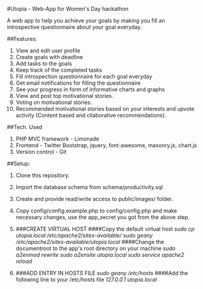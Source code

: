 #Utopia - Web-App for Women's Day hackathon

A web app to help you achieve your goals by making you fill an introspective questionnaire about your goal everyday.

##Features:

1. View and edit user profile
2. Create goals with deadline
3. Add tasks to the goals
4. Keep track of the completed tasks
5. Fill introspection questionnaire for each goal everyday
6. Get email notifications for filling the questionnaire
7. See your progress in form of informative charts and graphs
8. View and post top motivational stories.
9. Voting on motivational stories.
10. Recommended motivational stories based on your interests and upvote activity (Content based and cllaborative recommendations).

##Tech. Used

1. PHP MVC framework - Limonade
2. Frontend - Twitter Bootstrap, jquery, font-awesome, masonry.js, chart.js
3. Version control - Git

##Setup:

1. Clone this repository.

2. Import the database schema from schema/productivity.sql

3. Create and provide read/write access to public/images/ folder.

4. Copy config/config.example.php to config/config.php and make necessary changes, use the app_secret you got from the above step.

5. ###CREATE VIRTUAL HOST
	####Copy the default virtual host
	_sudo cp utopia.local /etc/apache2/sites-available/_
	_sudo geany /etc/apache2/sites-available/utopia.local_
	####Change the documentroot to the app's root directory on your machine
	_sudo a2enmod rewrite_
	_sudo a2ensite utopia.local_
	_sudo service apache2 reload_

6. ###ADD ENTRY IN HOSTS FILE
	_sudo geany /etc/hosts_
	####Add the following line to your /etc/hosts file
	_127.0.0.1    utopia.local_

